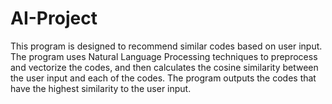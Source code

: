 # AI-Project
This program is designed to recommend similar codes based on user input. The program uses Natural Language Processing techniques to preprocess and vectorize the codes, and then calculates the cosine similarity between the user input and each of the codes. The program outputs the codes that have the highest similarity to the user input.
